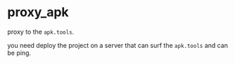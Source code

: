# proxy_apk

proxy to the `apk.tools`. 

you need deploy the project on a server that can surf the `apk.tools` and can be ping. 
